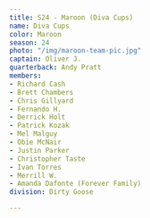 ```yaml
---
title: S24 - Maroon (Diva Cups)
name: Diva Cups
color: Maroon
season: 24
photo: "/img/maroon-team-pic.jpg"
captain: Oliver J.
quarterback: Andy Pratt
members:
- Richard Cash
- Brett Chambers
- Chris Gillyard
- Fernando H.
- Derrick Holt
- Patrick Kozak
- Mel Malguy
- Obie McNair
- Justin Parker
- Christopher Taste
- Ivan Torres
- Merrill W.
- Amanda Dafonte (Forever Family)
division: Dirty Goose

---
```

